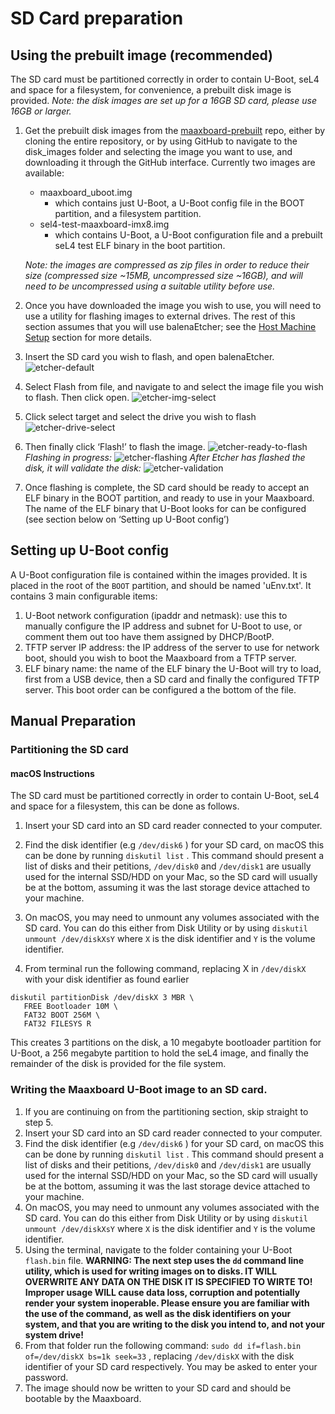 # SD Card preparation

## Using the prebuilt image (recommended)

The SD card must be partitioned correctly in order to contain U-Boot, seL4 and space for a filesystem, for convenience, a prebuilt disk image is provided. _Note: the disk images are set up for a 16GB SD card, please use 16GB or larger._

1. Get the prebuilt disk images from the [maaxboard-prebuilt](https://github.com/sel4devkit/maaxboard-prebuilt) repo, either by cloning the entire repository, or by using GitHub to navigate to
the disk_images folder and selecting the image you want to use, and downloading it through the GitHub interface. Currently two images are available:
    - maaxboard_uboot.img
        - which contains just U-Boot, a U-Boot config file in the BOOT partition,  and a filesystem partition.
    - sel4-test-maaxboard-imx8.img
        - which contains U-Boot, a U-Boot configuration file and a prebuilt seL4 test ELF binary in the boot partition.
        
    _Note: the images are compressed as zip files in order to reduce their size (compressed size ~15MB, uncompressed size ~16GB), and will need to be uncompressed using a suitable utility before use._

2. Once you have downloaded the image you wish to use, you will need to use a utility for flashing images to external drives. The rest of this section assumes that you will use balenaEtcher; see the [Host Machine Setup](host_machine_setup.md) section for more details.

3. Insert the SD card you wish to flash, and open balenaEtcher.
![etcher-default](figures/etcher-default.png)

4. Select Flash from file, and navigate to and select the image file you wish to flash. Then click open.
![etcher-img-select](figures/etcher-img-select.png)

5. Click select target and select the drive you wish to flash
![etcher-drive-select](figures/etcher-drive-select.png)

6. Then finally click ‘Flash!’ to flash the image.
![etcher-ready-to-flash](figures/etcher-ready-to-flash.png)
*Flashing in progress:*
![etcher-flashing](figures/etcher-flashing.png)
*After Etcher has flashed the disk, it will validate the disk:*
![etcher-validation](figures/etcher-validation.png)

7. Once flashing is complete, the SD card should be ready to accept an ELF binary in the BOOT partition, and ready to use in your Maaxboard. The name of the ELF binary that U-Boot looks for can be configured (see section below on ‘Setting up U-Boot config’)

## Setting up U-Boot config
A U-Boot configuration file is contained within the images provided. It is placed in the root of the  `BOOT`  partition, and should be named 'uEnv.txt'. It contains 3 main configurable items:
1. U-Boot network configuration (ipaddr and netmask): use this to manually configure the IP address and subnet for U-Boot to use, or comment them out too have them assigned by DHCP/BootP.
2. TFTP server IP address: the IP address of the server to use for network boot, should you wish to boot the Maaxboard from a TFTP server.
3. ELF binary name: the name of the ELF binary the U-Boot will try to load, first from a USB device, then a SD card and finally the configured TFTP server. This boot order can be configured a the bottom of the file.  

## Manual Preparation
### Partitioning the SD card
#### macOS Instructions
The SD card must be partitioned correctly in order to contain U-Boot, seL4 and space for a filesystem, this can be done as follows.
1. Insert your SD card into an SD card reader connected to your computer.

2. Find the disk identifier (e.g  `/dev/disk6` ) for your SD card, on macOS this can be done by running `diskutil list` . This command should present a list of disks and their petitions, `/dev/disk0`  and  `/dev/disk1`  are usually used for the internal SSD/HDD on your Mac, so the SD card will usually be at the bottom, assuming it was the last storage device attached to your machine.

3. On macOS, you may need to unmount any volumes associated with the SD card. You can do this either from Disk Utility or by using `diskutil unmount /dev/diskXsY` where `X` is the disk identifier and `Y` is the volume identifier.

4. From terminal run the following command, replacing X in `/dev/diskX` with your disk identifier as found earlier
```
diskutil partitionDisk /dev/diskX 3 MBR \
   FREE Bootloader 10M \
   FAT32 BOOT 256M \
   FAT32 FILESYS R

```
This creates 3 partitions on the disk, a 10 megabyte bootloader partition for U-Boot, a 256 megabyte partition to hold the seL4 image, and finally the remainder of the disk is provided for the file system.

### Writing the Maaxboard U-Boot image to an SD card.
1. If you are continuing on from the partitioning section, skip straight to step 5.
2. Insert your SD card into an SD card reader connected to your computer.
3. Find the disk identifier (e.g  `/dev/disk6` ) for your SD card, on macOS this can be done by running `diskutil list` . This command should present a list of disks and their petitions, `/dev/disk0`  and  `/dev/disk1`  are usually used for the internal SSD/HDD on your Mac, so the SD card will usually be at the bottom, assuming it was the last storage device attached to your machine.
4. On macOS, you may need to unmount any volumes associated with the SD card. You can do this either from Disk Utility or by using `diskutil unmount /dev/diskXsY` where `X` is the disk identifier and `Y` is the volume identifier.
5. Using the terminal, navigate to the folder containing your U-Boot  `flash.bin`  file.
**WARNING: The next step uses the `dd` command line utility, which is used for writing images on to disks. IT WILL OVERWRITE ANY DATA ON THE DISK IT IS SPECIFIED TO WIRTE TO! Improper usage WILL cause data loss, corruption and potentially render your system inoperable. Please ensure you are familiar with the use of the command, as well as the disk identifiers on your system, and that you are writing to the disk you intend to, and not your system drive!**
6. From that folder run the following command: `sudo dd if=flash.bin of=/dev/diskX bs=1k seek=33` , replacing `/dev/diskX` with the disk identifier of your SD card respectively. You may be asked to enter your password.
7. The image should now be written to your SD card and should be bootable by the Maaxboard.